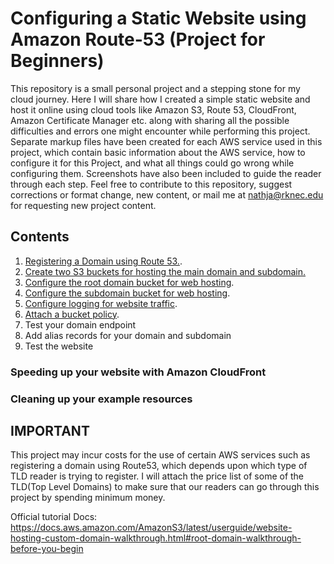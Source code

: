 # Configuring a Static Website using Amazon Route-53 (Project for Beginners)
This repository is a small personal project and a stepping stone for my cloud journey. Here I will share how I created a simple static website and host it online using cloud tools like Amazon S3, Route 53, CloudFront, Amazon Certificate Manager etc. along with sharing all the possible difficulties and errors one might encounter while performing this project. Separate markup files have been created for each AWS service used in this project, which contain basic information about the AWS service, how to configure it for this Project, and what all things could go wrong while configuring them.
Screenshots have also been included to guide the reader through each step. Feel free to contribute to this repository, suggest corrections or format change, new content, or mail me at nathja@rknec.edu for requesting new project content.  

## Contents
1. [Registering a Domain using Route 53.](Route-53.md#register-a-custom-domain-using-route-53).
2. [Create two S3 buckets for hosting the main domain and subdomain.](Amazon-S3.md#create-two-S3-buckets-for-hosting-the-main-domain-and-subdomain)
3. [Configure the root domain bucket for web hosting](Amazon-S3.md#3-configure-the-root-domain-bucket-for-web-hosting).
4. [Configure the subdomain bucket for web hosting](Amazon-S3.md#4-configure-the-subdomain-bucket-for-web-hosting).
5. [Configure logging for website traffic](Amazon-S3.md#5-configure-logging-for-website-traffic).
6. [Attach a bucket policy](Amazon-S3.md#6-attach-a-bucket-policy).
7. Test your domain endpoint
8. Add alias records for your domain and subdomain
9. Test the website

### Speeding up your website with Amazon CloudFront

### Cleaning up your example resources


## IMPORTANT
This project may incur costs for the use of certain AWS services such as registering a domain using Route53, which depends upon which type of TLD reader is trying to register. I will attach the price list of some of the TLD(Top Level Domains) to make sure that our readers can go through this project by spending minimum money.

Official tutorial Docs:
https://docs.aws.amazon.com/AmazonS3/latest/userguide/website-hosting-custom-domain-walkthrough.html#root-domain-walkthrough-before-you-begin
